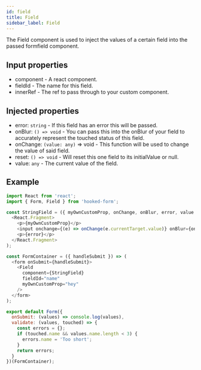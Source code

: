 ```yaml
---
id: field
title: Field
sidebar_label: Field
---
```


The Field component is used to inject the values of a certain field into the passed formfield component.

## Input properties

- component - A react component.
- fieldId - The name for this field.
- innerRef - The ref to pass through to your custom component.

## Injected properties

- error: `string` - If this field has an error this will be passed.
- onBlur: `() => void` - You can pass this into the onBlur of your field to accurately represent the touched status of this field.
- onChange: `(value: any)` => void - This function will be used to change the value of said field.
- reset: `() => void` - Will reset this one field to its initialValue or null.
- value: `any` - The current value of the field.

## Example

```js
import React from 'react';
import { Form, Field } from 'hooked-form';

const StringField = ({ myOwnCustomProp, onChange, onBlur, error, value }) => (
  <React.Fragment>
    <p>{myOwnCustomProp}</p>
    <input onchange={(e) => onChange(e.currentTarget.value)} onBlur={onBlur} value={value} />
    <p>{error}</p>
  </React.Fragment>
);

const FormContainer = ({ handleSubmit }) => (
  <form onSubmit={handleSubmit}>
    <Field
      component={StringField}
      fieldId="name"
      myOwnCustomProp="hey"  
    />
  </form>
);

export default Form({
  onSubmit: (values) => console.log(values),
  validate: (values, touched) => {
    const errors = {};
    if (touched.name && values.name.length < 3) {
      errors.name = 'Too short';
    }
    return errors;
  }
})(FormContainer);
```

